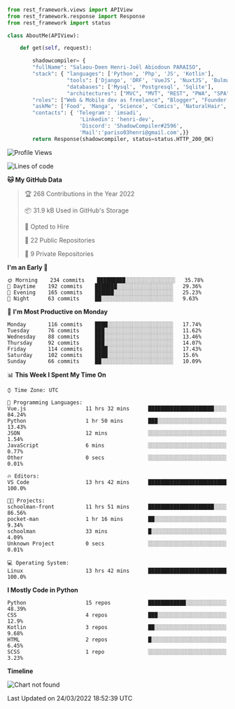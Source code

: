 ###
```python
from rest_framework.views import APIView
from rest_framework.response import Response
from rest_framework import status

class AboutMe(APIView):

    def get(self, request):

        shadowcompiler= {
        "fullName": "Salaou-Deen Henri-Joël Abiodoun PARAISO",
        "stack": { "languages": ['Python', 'Php', 'JS', 'Kotlin'],
                   "tools": ['Django', 'DRF', 'VueJS', 'NuxtJS', 'Bulma', 'Beufy'],
                   "databases": ['Mysql', 'Postgresql', 'Sqlite'],
                   "architectures": ["MVC", "MVT", "REST", "PWA", "SPA"]},        
        "roles": ["Web & Mobile dev as freelance", "Blogger", "Founder at @henrid3v", "Mentor"],
        "askMe": ['Food', 'Manga', 'Science', 'Comics', 'NaturalHair', 'Photography', 'Tech', 'Programming'],
        "contacts": { 'Telegram': 'imsadi',
                       'Linkedin': 'henri-dev',
                       'Discord': 'ShadowCompiler#2596',
                       'Mail':'pariso03henri@gmail.com',}}
        return Response(shadowcompiler, status=status.HTTP_200_OK)

```                    

<!--START_SECTION:waka-->
![Profile Views](http://img.shields.io/badge/Profile%20Views-1-blue)

![Lines of code](https://img.shields.io/badge/From%20Hello%20World%20I%27ve%20Written--3%20Thousand%20lines%20of%20code-blue)

**🐱 My GitHub Data** 

> 🏆 268 Contributions in the Year 2022
 > 
> 📦 31.9 kB Used in GitHub's Storage 
 > 
> 💼 Opted to Hire
 > 
> 📜 22 Public Repositories 
 > 
> 🔑 9 Private Repositories  
 > 
**I'm an Early 🐤** 

```text
🌞 Morning    234 commits    █████████░░░░░░░░░░░░░░░░   35.78% 
🌆 Daytime    192 commits    ███████░░░░░░░░░░░░░░░░░░   29.36% 
🌃 Evening    165 commits    ██████░░░░░░░░░░░░░░░░░░░   25.23% 
🌙 Night      63 commits     ██░░░░░░░░░░░░░░░░░░░░░░░   9.63%

```
📅 **I'm Most Productive on Monday** 

```text
Monday       116 commits    ████░░░░░░░░░░░░░░░░░░░░░   17.74% 
Tuesday      76 commits     ███░░░░░░░░░░░░░░░░░░░░░░   11.62% 
Wednesday    88 commits     ███░░░░░░░░░░░░░░░░░░░░░░   13.46% 
Thursday     92 commits     ███░░░░░░░░░░░░░░░░░░░░░░   14.07% 
Friday       114 commits    ████░░░░░░░░░░░░░░░░░░░░░   17.43% 
Saturday     102 commits    ████░░░░░░░░░░░░░░░░░░░░░   15.6% 
Sunday       66 commits     ██░░░░░░░░░░░░░░░░░░░░░░░   10.09%

```


📊 **This Week I Spent My Time On** 

```text
⌚︎ Time Zone: UTC

💬 Programming Languages: 
Vue.js                   11 hrs 32 mins      █████████████████████░░░░   84.24% 
Python                   1 hr 50 mins        ███░░░░░░░░░░░░░░░░░░░░░░   13.43% 
JSON                     12 mins             ░░░░░░░░░░░░░░░░░░░░░░░░░   1.54% 
JavaScript               6 mins              ░░░░░░░░░░░░░░░░░░░░░░░░░   0.77% 
Other                    0 secs              ░░░░░░░░░░░░░░░░░░░░░░░░░   0.01%

🔥 Editors: 
VS Code                  13 hrs 42 mins      █████████████████████████   100.0%

🐱‍💻 Projects: 
schoolman-front          11 hrs 51 mins      █████████████████████░░░░   86.56% 
pocket-man               1 hr 16 mins        ██░░░░░░░░░░░░░░░░░░░░░░░   9.34% 
schoolman                33 mins             █░░░░░░░░░░░░░░░░░░░░░░░░   4.09% 
Unknown Project          0 secs              ░░░░░░░░░░░░░░░░░░░░░░░░░   0.01%

💻 Operating System: 
Linux                    13 hrs 42 mins      █████████████████████████   100.0%

```

**I Mostly Code in Python** 

```text
Python                   15 repos            ████████████░░░░░░░░░░░░░   48.39% 
CSS                      4 repos             ███░░░░░░░░░░░░░░░░░░░░░░   12.9% 
Kotlin                   3 repos             ██░░░░░░░░░░░░░░░░░░░░░░░   9.68% 
HTML                     2 repos             █░░░░░░░░░░░░░░░░░░░░░░░░   6.45% 
SCSS                     1 repo              ░░░░░░░░░░░░░░░░░░░░░░░░░   3.23%

```


**Timeline**

![Chart not found](https://raw.githubusercontent.com/shadowcompiler/shadowcompiler/main/charts/bar_graph.png) 


 Last Updated on 24/03/2022 18:52:39 UTC
<!--END_SECTION:waka-->
